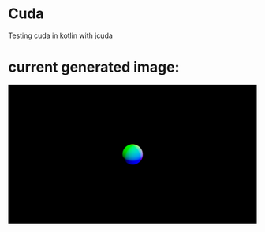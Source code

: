 # Cuda
Testing cuda in kotlin with jcuda

# current generated image: 
![generated image](generated.png)
